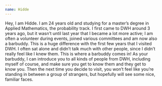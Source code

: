 ```yaml
---
name: Hidde 
---
```


Hey, I am Hidde. I am 24 years old and studying for a master’s degree in Applied Mathematics, the probability track.
I first came to DWH around 3 years ago, but it wasn’t until last year that I became a lot more active; I am 
often a volunteer during events, joined various committees and am now also a barbuddy. This is a huge difference with 
the first few years that I visited DWH. I often sat alone and didn’t talk much with other people, since I
didn’t really feel like I knew them. This is where a barbuddy comes in! As your barbuddy, I can introduce you to all 
kinds of people from DWH, including myself of course, and make sure you get to know them and they get to know 
you. Then the next time you decide to visit, you won’t feel like you’re standing in between a group of strangers, but 
hopefully will see some nice, familiar faces.
